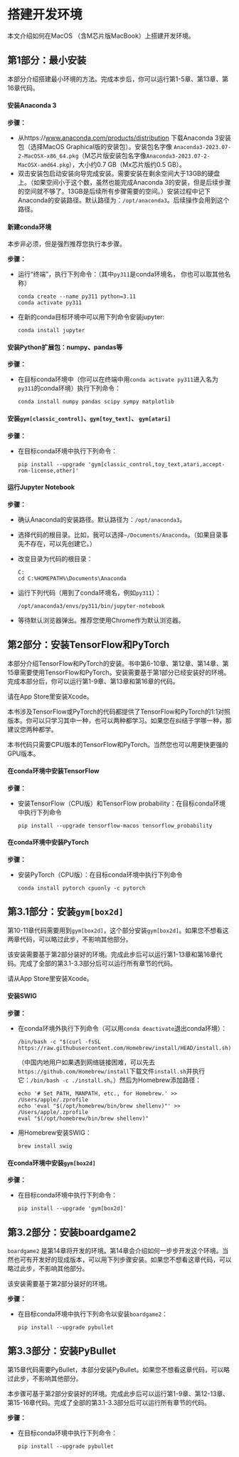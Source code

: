 # 搭建开发环境

本文介绍如何在MacOS （含M芯片版MacBook）上搭建开发环境。

## 第1部分：最小安装

本部分介绍搭建最小环境的方法。完成本步后，你可以运行第1-5章、第13章、第16章代码。

#### 安装Anaconda 3

**步骤：**

- 从https://www.anaconda.com/products/distribution 下载Anaconda 3安装包（选择MacOS Graphical版的安装包）。安装包名字像 `Anaconda3-2023.07-2-MacOSX-x86_64.pkg`（M芯片版安装包名字像`Anaconda3-2023.07-2-MacOSX-amd64.pkg`），大小约0.7 GB（Mx芯片版约0.5 GB）。
- 双击安装包启动安装向导完成安装。需要安装在剩余空间大于13GB的硬盘上。（如果空间小于这个数，虽然也能完成Anaconda 3的安装，但是后续步骤的空间就不够了。13GB是后续所有步骤需要的空间。）安装过程中记下Anaconda的安装路径。默认路径为：`/opt/anaconda3`。后续操作会用到这个路径。

#### 新建conda环境

本步非必须，但是强烈推荐您执行本步骤。

**步骤：**

- 运行“终端”，执行下列命令：（其中`py311`是conda环境名， 你也可以取其他名称）
   ```
   conda create --name py311 python=3.11
   conda activate py311
   ```
- 在新的conda目标环境中可以用下列命令安装jupyter:
   ```
   conda install jupyter
   ```

#### 安装Python扩展包：numpy、pandas等

**步骤：**

- 在目标conda环境中（你可以在终端中用`conda activate py311`进入名为`py311`的conda环境）执行下列命令：
   ```
   conda install numpy pandas scipy sympy matplotlib
   ```

#### 安装`gym[classic_control]`、`gym[toy_text]`、 `gym[atari]`

**步骤：**

- 在目标conda环境中执行下列命令：
   ```
   pip install --upgrade 'gym[classic_control,toy_text,atari,accept-rom-license,other]'
   ```

#### 运行Jupyter Notebook

**步骤：**

- 确认Anaconda的安装路径。默认路径为：`/opt/anaconda3`。
- 选择代码的根目录。比如，我可以选择`~/Documents/Anaconda`。（如果目录事先不存在，可以先创建它。）
- 改变目录为代码的根目录：
   ```
   C:
   cd C:%HOMEPATH%\Documents\Anaconda
   ```
- 运行下列代码（用到了conda环境名，例如`py311`）：
   ```
   /opt/anaconda3/envs/py311/bin/jupyter-notebook
   ```

- 等待默认浏览器弹出。推荐您使用Chrome作为默认浏览器。

## 第2部分：安装TensorFlow和PyTorch

本部分介绍TensorFlow和PyTorch的安装。书中第6-10章、第12章、第14章、第15章需要使用TensorFlow和PyTorch。安装需要基于第1部分已经安装好的环境。完成本部分后，你可以运行第1-9章、第13章和第16章的代码。

请在App Store里安装Xcode。

本书涉及TensorFlow或PyTorch的代码都提供了TensorFlow和PyTorch的1:1对照版本。你可以只学习其中一种，也可以两种都学习。如果您在纠结于学哪一种，那建议您两种都学。

本书代码只需要CPU版本的TensorFlow和PyTorch。当然您也可以用更快更强的GPU版本。

#### 在conda环境中安装TensorFlow

**步骤：**

- 安装TensorFlow（CPU版）和TensorFlow probability：在目标conda环境中执行下列命令
   ```
   pip install --upgrade tensorflow-macos tensorflow_probability
   ```

#### 在conda环境中安装PyTorch

**步骤：**

- 安装PyTorch（CPU版）：在目标conda环境中执行下列命令
   ```
   conda install pytorch cpuonly -c pytorch
   ```

## 第3.1部分：安装`gym[box2d]`

第10-11章代码需要用到`gym[box2d]`，这个部分安装`gym[box2d]`。如果您不想看这两章代码，可以略过此步，不影响其他部分。

该安装需要基于第2部分装好的环境。完成此步后可以运行第1-13章和第16章代码。完成了全部的第3.1-3.3部分后可以运行所有章节的代码。

请从App Store里安装Xcode。

#### 安装SWIG

**步骤：**

- 在conda环境外执行下列命令（可以用`conda deactivate`退出conda环境）：
   ```
   /bin/bash -c "$(curl -fsSL https://raw.githubusercontent.com/Homebrew/install/HEAD/install.sh)"
   ```
   （中国内地用户如果遇到网络链接困难，可以先去 `https://github.com/Homebrew/install`下载文件`install.sh`并执行它：`/bin/bash -c ./install.sh`。）然后为Homebrew添加路径：
   ```
   echo '# Set PATH, MANPATH, etc., for Homebrew.' >> /Users/apple/.zprofile
   echo 'eval "$(/opt/homebrew/bin/brew shellenv)"' >> /Users/apple/.zprofile
   eval "$(/opt/homebrew/bin/brew shellenv)"
   ```
- 用Homebrew安装SWIG：
   ```
   brew install swig
   ```


#### 在conda环境中安装`gym[box2d]`

**步骤：**

- 在目标conda环境中执行下列命令：
   ```
   pip install --upgrade 'gym[box2d]'
   ```

## 第3.2部分：安装boardgame2

`boardgame2` 是第14章将开发的环境。第14章会介绍如何一步步开发这个环境。当然也可有开发好的现成版本，可以用下列步骤安装。如果您不想看这章代码，可以略过此步，不影响其他部分。

该安装需要基于第2部分装好的环境。

**步骤：**

- 在目标conda环境中执行下列命令以安装`boardgame2`：
   ```
   pip install --upgrade pybullet
   ```

## 第3.3部分：安装PyBullet

第15章代码需要PyBullet，本部分安装PyBullet。如果您不想看这章代码，可以略过此步，不影响其他部分。

本步骤可基于第2部分安装好的环境。完成此步后可以运行第1-9章、第12-13章、第15-16章代码。完成了全部的第3.1-3.3部分后可以运行所有章节的代码。

**步骤：**

- 在目标conda环境中执行下列命令：
   ```
   pip install --upgrade pybullet
   ```

